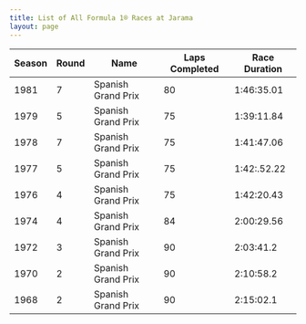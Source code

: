 ```yaml
---
title: List of All Formula 1® Races at Jarama
layout: page
---
```



| Season | Round | Name | Laps Completed | Race Duration |
|--|--|--|--|--|
| 1981 | 7 | Spanish Grand Prix | 80 | 1:46:35.01 |
| 1979 | 5 | Spanish Grand Prix | 75 | 1:39:11.84 |
| 1978 | 7 | Spanish Grand Prix | 75 | 1:41:47.06 |
| 1977 | 5 | Spanish Grand Prix | 75 | 1:42:.52.22 |
| 1976 | 4 | Spanish Grand Prix | 75 | 1:42:20.43 |
| 1974 | 4 | Spanish Grand Prix | 84 | 2:00:29.56 |
| 1972 | 3 | Spanish Grand Prix | 90 | 2:03:41.2 |
| 1970 | 2 | Spanish Grand Prix | 90 | 2:10:58.2 |
| 1968 | 2 | Spanish Grand Prix | 90 | 2:15:02.1 |


